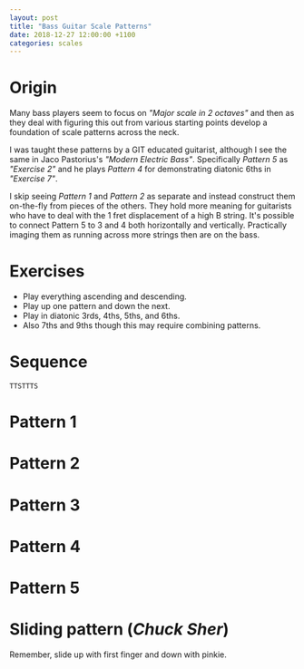 ```yaml
---
layout: post
title: "Bass Guitar Scale Patterns"
date: 2018-12-27 12:00:00 +1100
categories: scales
---
```


<link rel="stylesheet" href="/assets/css/fretboard.css">

<script
  src="https://code.jquery.com/jquery-1.11.2.min.js"
  integrity="sha256-Ls0pXSlb7AYs7evhd+VLnWsZ/AqEHcXBeMZUycz/CcA="
  crossorigin="anonymous"></script>

<script type="application/javascript" src="/assets/js/fretboard.js"></script>

<script type="application/javascript">
  var bass = [{
    letter: "G",
    octave: 3
  }, {
    letter: "D",
    octave: 3
  }, {
    letter: "A",
    octave: 2
  }, {
    letter: "E",
    octave: 2
  }];

  var opts = {
    tuning: bass,
    numFrets: 18,
    isChordMode: false,
    noteClickingDisabled: true,
    noteMode: "letter"
  };
</script>

# Origin

Many bass players seem to focus on _"Major scale in 2 octaves"_ and then as they deal with figuring this out from various starting points develop a foundation of scale patterns across the neck.

I was taught these patterns by a GIT educated guitarist, although I see the same in Jaco Pastorius's _"Modern Electric Bass"_. Specifically _Pattern 5_ as _"Exercise 2"_ and he plays _Pattern 4_ for demonstrating diatonic 6ths in _"Exercise 7"_.

I skip seeing _Pattern 1_ and _Pattern 2_ as separate and instead construct them on-the-fly from pieces of the others. They hold more meaning for guitarists who have to deal with the 1 fret displacement of a high B string. It's possible to connect Pattern 5 to 3 and 4 both horizontally and vertically. Practically imaging them as running across more strings then are on the bass.

# Exercises

- Play everything ascending and descending.
- Play up one pattern and down the next.
- Play in diatonic 3rds, 4ths, 5ths, and 6ths.
- Also 7ths and 9ths though this may require combining patterns.

# Sequence

`TTSTTTS`

# Pattern 1

<div id="patt1"></div>

<script type="application/javascript">
(function($) {

  $("#patt1").fretboard(opts);
  var api = $("#patt1").data('api');

  var patt1Notes = [{
    string: {
      letter: "E",
      octave: 2
    },
    notes: [{
      fret: 0,
      cssClass: "grey"
    },
    {
      fret: 1,
      cssClass: "grey"
    },
    {
      fret: 3,
      cssClass: "grey"
    }],
  },
  {
    string: {
      letter: "A",
      octave: 2
    },
    notes: [{
      fret: 0,
      cssClass: "grey"
    },
    {
      fret: 2,
      cssClass: "grey"
    },
    {
      fret: 3,
      cssClass: "blue"
    }],
  },
  {
    string: {
      letter: "D",
      octave: 3
    },
    notes: [{
      fret: 0,
      cssClass: "grey"
    },
    {
      fret: 2,
      cssClass: "grey"
    },
    {
      fret: 3,
      cssClass: "grey"
    }],
  },
  {
    string: {
      letter: "G",
      octave: 3
    },
    notes: [{
      fret: 0,
      cssClass: "grey"
    },
    {
      fret: 2,
      cssClass: "grey"
    },
    {
      fret: 4,
      cssClass: "grey"
    }],
  }];

  api.setClickedNotes(patt1Notes);
})(jQuery);
</script>

# Pattern 2

<div id="patt2"></div>

<script type="application/javascript">
(function($) {

  $("#patt2").fretboard(opts);
  var api = $("#patt2").data('api');

  var patt2Notes = [{
    string: {
      letter: "E",
      octave: 2
    },
    notes: [{
      fret: 3,
      cssClass: "grey"
    },
    {
      fret: 5,
      cssClass: "grey"
    },
    {
      fret: 7,
      cssClass: "grey"
    }],
  },
  {
    string: {
      letter: "A",
      octave: 2
    },
    notes: [{
      fret: 3,
      cssClass: "blue"
    },
    {
      fret: 5,
      cssClass: "grey"
    },
    {
      fret: 7,
      cssClass: "grey"
    }],
  },
  {
    string: {
      letter: "D",
      octave: 3
    },
    notes: [{
      fret: 3,
      cssClass: "grey"
    },
    {
      fret: 5,
      cssClass: "grey"
    },
    {
      fret: 7,
      cssClass: "grey"
    }],
  },
  {
    string: {
      letter: "G",
      octave: 3
    },
    notes: [{
      fret: 4,
      cssClass: "grey"
    },
    {
      fret: 5,
      cssClass: "blue"
    },
    {
      fret: 7,
      cssClass: "grey"
    }],
  }];

  api.setClickedNotes(patt2Notes);
})(jQuery);
</script>

# Pattern 3

<div id="patt3"></div>

<script type="application/javascript">
(function($) {

  $("#patt3").fretboard(opts);
  var api = $("#patt3").data('api');

  var patt3Notes = [{
    string: {
      letter: "E",
      octave: 2
    },
    notes: [{
      fret: 5,
      cssClass: "grey"
    },
    {
      fret: 7,
      cssClass: "grey"
    },
    {
      fret: 8,
      cssClass: "blue"
    }],
  },
  {
    string: {
      letter: "A",
      octave: 2
    },
    notes: [{
      fret: 5,
      cssClass: "grey"
    },
    {
      fret: 7,
      cssClass: "grey"
    },
    {
      fret: 8,
      cssClass: "grey"
    }]
  },
  {
    string: {
      letter: "D",
      octave: 3
    },
    notes: [{
      fret: 5,
      cssClass: "grey"
    },
    {
      fret: 7,
      cssClass: "grey"
    },
    {
      fret: 9,
      cssClass: "grey"
    }]
  },
  {
    string: {
      letter: "G",
      octave: 3
    },
    notes: [{
      fret: 5,
      cssClass: "blue"
    },
    {
      fret: 7,
      cssClass: "grey"
    },
    {
      fret: 9,
      cssClass: "grey"
    }]
  }];

  api.setClickedNotes(patt3Notes);
})(jQuery);
</script>

# Pattern 4

<div id="patt4"></div>

<script type="application/javascript">
(function($) {

  $("#patt4").fretboard(opts);
  var api = $("#patt4").data('api');

  var patt4Notes = [{
    string: {
      letter: "E",
      octave: 2
    },
    notes: [{
      fret: 7,
      cssClass: "grey"
    },
    {
      fret: 8,
      cssClass: "blue"
    },
    {
      fret: 10,
      cssClass: "grey"
    }],
  },
  {
    string: {
      letter: "A",
      octave: 2
    },
    notes: [{
      fret: 7,
      cssClass: "grey"
    },
    {
      fret: 8,
      cssClass: "grey"
    },
    {
      fret: 10,
      cssClass: "grey"
    }],
  },
  {
    string: {
      letter: "D",
      octave: 3
    },
    notes: [{
      fret: 7,
      cssClass: "grey"
    },
    {
      fret: 9,
      cssClass: "grey"
    },
    {
      fret: 10,
      cssClass: "blue"
    }],
  },
  {
    string: {
      letter: "G",
      octave: 3
    },
    notes: [{
      fret: 7,
      cssClass: "grey"
    },
    {
      fret: 9,
      cssClass: "grey"
    },
    {
      fret: 10,
      cssClass: "grey"
    }],
  }];

  api.setClickedNotes(patt4Notes);
})(jQuery);
</script>

# Pattern 5

<div id="patt5"></div>

<script type="application/javascript">
(function($) {

  $("#patt5").fretboard(opts);
  var api = $("#patt5").data('api');

  var patt5Notes = [{
    string: {
      letter: "E",
      octave: 2
    },
    notes: [{
      fret: 8,
      cssClass: "blue"
    },
    {
      fret: 10,
      cssClass: "grey"
    },
    {
      fret: 12,
      cssClass: "grey"
    }],
  },
  {
    string: {
      letter: "A",
      octave: 2
    },
    notes: [{
      fret: 8,
      cssClass: "grey"
    },
    {
      fret: 10,
      cssClass: "grey"
    },
    {
      fret: 12,
      cssClass: "grey"
    }],
  },
  {
    string: {
      letter: "D",
      octave: 3
    },
    notes: [{
      fret: 9,
      cssClass: "grey"
    },
    {
      fret: 10,
      cssClass: "blue"
    },
    {
      fret: 12,
      cssClass: "grey"
    }],
  },
  {
    string: {
      letter: "G",
      octave: 3
    },
    notes: [{
      fret: 9,
      cssClass: "grey"
    },
    {
      fret: 10,
      cssClass: "grey"
    },
    {
      fret: 12,
      cssClass: "grey"
    }],
  }];

  api.setClickedNotes(patt5Notes);
})(jQuery);
</script>

# Sliding pattern (_Chuck Sher_)

Remember, slide up with first finger and down with pinkie.

<div id="pattSlide"></div>

<script type="application/javascript">
(function($) {

  $("#pattSlide").fretboard(opts);
  var api = $("#pattSlide").data('api');

  var pattSlideNotes = [{
    string: {
      letter: "E",
      octave: 2
    },
    notes: [{
      fret: 8,
      cssClass: "blue"
    },
    {
      fret: 10,
      cssClass: "grey"
    },
    {
      fret: 12,
      cssClass: "grey"
    }
    ,
    {
      fret: 13,
      cssClass: "grey"
    }],
  },
  {
    string: {
      letter: "A",
      octave: 2
    },
    notes: [{
      fret: 10,
      cssClass: "grey"
    },
    {
      fret: 12,
      cssClass: "grey"
    },
    {
      fret: 14,
      cssClass: "grey"
    },
    {
      fret: 15,
      cssClass: "blue"
    }],
  },
  {
    string: {
      letter: "D",
      octave: 3
    },
    notes: [{
      fret: 12,
      cssClass: "grey"
    },
    {
      fret: 14,
      cssClass: "grey"
    },
    {
      fret: 15,
      cssClass: "grey"
    },
    {
      fret: 17,
      cssClass: "grey"
    }],
  },
  {
    string: {
      letter: "G",
      octave: 3
    },
    notes: [{
      fret: 14,
      cssClass: "grey"
    },
    {
      fret: 16,
      cssClass: "grey"
    },
    {
      fret: 17,
      cssClass: "blue"
    }],
  }];

  api.setClickedNotes(pattSlideNotes);
})(jQuery);
</script>
